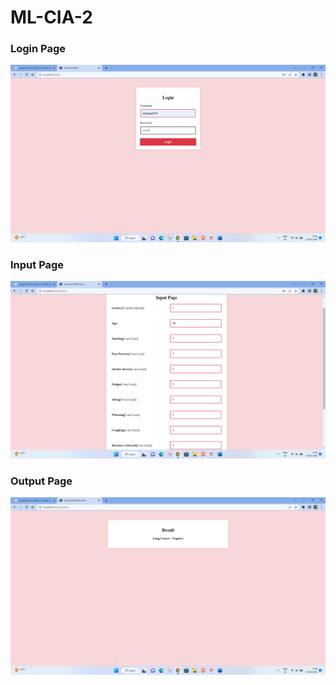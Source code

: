 # ML-CIA-2
### Login Page
![img1](https://raw.githubusercontent.com/Nishaant19/ML-CIA-2/main/screenshots/login%20page.png)
### Input Page
![img1](https://raw.githubusercontent.com/Nishaant19/ML-CIA-2/main/screenshots/input%20page.png)
### Output Page
![img1](https://raw.githubusercontent.com/Nishaant19/ML-CIA-2/main/screenshots/output%20page.png)
